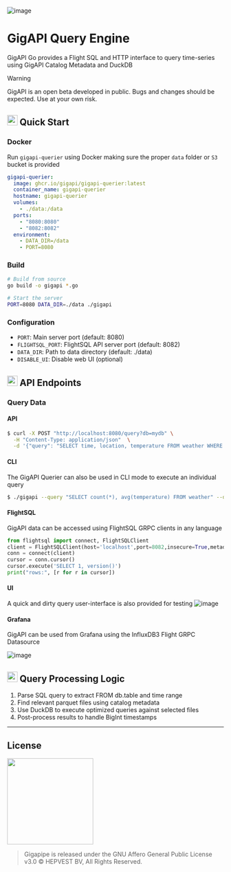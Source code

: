 ![image](https://github.com/user-attachments/assets/fa3788a2-9a5b-47bf-b6ef-f818ba62a404)

# GigAPI Query Engine

GigAPI Go provides a Flight SQL and HTTP interface to query time-series using GigAPI Catalog Metadata and DuckDB

> [!WARNING]  
> GigAPI is an open beta developed in public. Bugs and changes should be expected. Use at your own risk.
> 

## <img src="https://github.com/user-attachments/assets/a9aa3ebd-9164-476d-aedf-97b817078350" width=24 /> Quick Start

### Docker
Run `gigapi-querier` using Docker making sure the proper `data` folder or `S3` bucket is provided
```yaml
gigapi-querier:
  image: ghcr.io/gigapi/gigapi-querier:latest
  container_name: gigapi-querier
  hostname: gigapi-querier
  volumes:
    - ./data:/data
  ports:
    - "8080:8080"
    - "8082:8082"
  environment:
    - DATA_DIR=/data
    - PORT=8080
```

### Build
```bash
# Build from source
go build -o gigapi *.go

# Start the server
PORT=8080 DATA_DIR=./data ./gigapi
```

### Configuration

- `PORT`: Main server port (default: 8080)
- `FLIGHTSQL_PORT`: FlightSQL API server port (default: 8082)
- `DATA_DIR`: Path to data directory (default: ./data)
- `DISABLE_UI`: Disable web UI (optional)

## <img src="https://github.com/user-attachments/assets/a9aa3ebd-9164-476d-aedf-97b817078350" width=24 /> API Endpoints

### Query Data

#### API
```bash
$ curl -X POST "http://localhost:8080/query?db=mydb" \
  -H "Content-Type: application/json"  \
  -d '{"query": "SELECT time, location, temperature FROM weather WHERE time >= '2025-04-01T00:00:00'"}'
```

#### CLI
The GigAPI Querier can also be used in CLI mode to execute an individual query

```bash
$ ./gigapi --query "SELECT count(*), avg(temperature) FROM weather" --db mydb
```

#### FlightSQL
GigAPI data can be accessed using FlightSQL GRPC clients in any language
```python
from flightsql import connect, FlightSQLClient
client = FlightSQLClient(host='localhost',port=8082,insecure=True,metadata={'bucket':'hep'})
conn = connect(client)
cursor = conn.cursor()
cursor.execute('SELECT 1, version()')
print("rows:", [r for r in cursor])
```

#### UI
A quick and dirty query user-interface is also provided for testing
![image](https://github.com/user-attachments/assets/a9f09b3f-10fc-42e3-9092-770252e0d8d3)

#### Grafana
GigAPI can be used from Grafana using the InfluxDB3 Flight GRPC Datasource

![image](https://github.com/user-attachments/assets/a7849ff4-b8f6-433b-8458-1c47394c5e5f)


## <img src="https://github.com/user-attachments/assets/a9aa3ebd-9164-476d-aedf-97b817078350" width=24 /> Query Processing Logic

1. Parse SQL query to extract FROM db.table and time range
2. Find relevant parquet files using catalog metadata
3. Use DuckDB to execute optimized queries against selected files
4. Post-process results to handle BigInt timestamps


-----

## License

<img src="https://upload.wikimedia.org/wikipedia/commons/thumb/0/06/AGPLv3_Logo.svg/2560px-AGPLv3_Logo.svg.png" width=200>

> Gigapipe is released under the GNU Affero General Public License v3.0 ©️ HEPVEST BV, All Rights Reserved.

